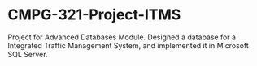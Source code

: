 # CMPG-321-Project-ITMS
Project for Advanced Databases Module.  Designed a database for a Integrated Traffic Management System, and implemented it in Microsoft SQL Server.
